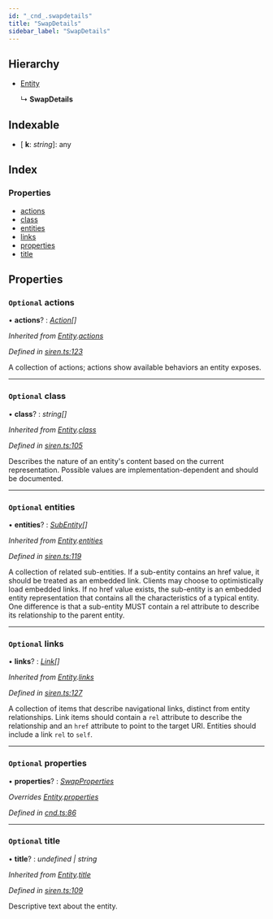 ```yaml
---
id: "_cnd_.swapdetails"
title: "SwapDetails"
sidebar_label: "SwapDetails"
---
```


## Hierarchy

* [Entity](_siren_.entity.md)

  ↳ **SwapDetails**

## Indexable

* \[ **k**: *string*\]: any

## Index

### Properties

* [actions](_cnd_.swapdetails.md#optional-actions)
* [class](_cnd_.swapdetails.md#optional-class)
* [entities](_cnd_.swapdetails.md#optional-entities)
* [links](_cnd_.swapdetails.md#optional-links)
* [properties](_cnd_.swapdetails.md#optional-properties)
* [title](_cnd_.swapdetails.md#optional-title)

## Properties

### `Optional` actions

• **actions**? : *[Action](_siren_.action.md)[]*

*Inherited from [Entity](_siren_.entity.md).[actions](_siren_.entity.md#optional-actions)*

*Defined in [siren.ts:123](https://github.com/comit-network/comit-js-sdk/blob/d186ad0/src/siren.ts#L123)*

A collection of actions; actions show available behaviors an entity exposes.

___

### `Optional` class

• **class**? : *string[]*

*Inherited from [Entity](_siren_.entity.md).[class](_siren_.entity.md#optional-class)*

*Defined in [siren.ts:105](https://github.com/comit-network/comit-js-sdk/blob/d186ad0/src/siren.ts#L105)*

Describes the nature of an entity's content based on the current representation. Possible values are implementation-dependent and should be documented.

___

### `Optional` entities

• **entities**? : *[SubEntity](../modules/_siren_.md#subentity)[]*

*Inherited from [Entity](_siren_.entity.md).[entities](_siren_.entity.md#optional-entities)*

*Defined in [siren.ts:119](https://github.com/comit-network/comit-js-sdk/blob/d186ad0/src/siren.ts#L119)*

A collection of related sub-entities. If a sub-entity contains an href value, it should be treated as an embedded link. Clients may choose to optimistically load embedded links. If no href value exists, the sub-entity is an embedded entity representation that contains all the characteristics of a typical entity. One difference is that a sub-entity MUST contain a rel attribute to describe its relationship to the parent entity.

___

### `Optional` links

• **links**? : *[Link](_siren_.link.md)[]*

*Inherited from [Entity](_siren_.entity.md).[links](_siren_.entity.md#optional-links)*

*Defined in [siren.ts:127](https://github.com/comit-network/comit-js-sdk/blob/d186ad0/src/siren.ts#L127)*

A collection of items that describe navigational links, distinct from entity relationships. Link items should contain a `rel` attribute to describe the relationship and an `href` attribute to point to the target URI. Entities should include a link `rel` to `self`.

___

### `Optional` properties

• **properties**? : *[SwapProperties](_cnd_.swapproperties.md)*

*Overrides [Entity](_siren_.entity.md).[properties](_siren_.entity.md#optional-properties)*

*Defined in [cnd.ts:86](https://github.com/comit-network/comit-js-sdk/blob/d186ad0/src/cnd.ts#L86)*

___

### `Optional` title

• **title**? : *undefined | string*

*Inherited from [Entity](_siren_.entity.md).[title](_siren_.entity.md#optional-title)*

*Defined in [siren.ts:109](https://github.com/comit-network/comit-js-sdk/blob/d186ad0/src/siren.ts#L109)*

Descriptive text about the entity.
